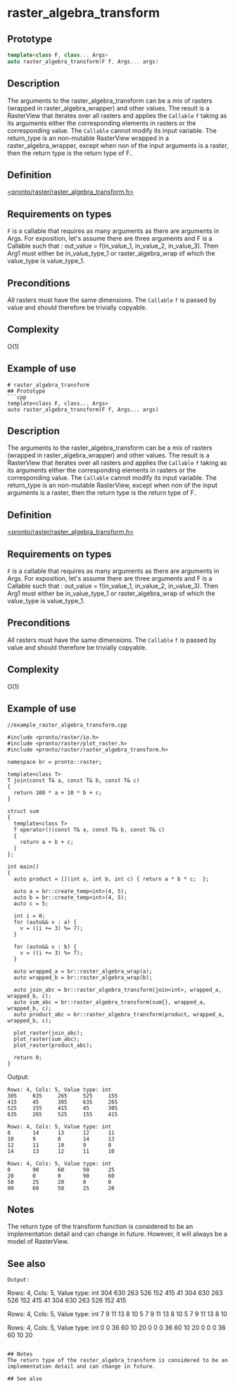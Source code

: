 # raster_algebra_transform
## Prototype
```cpp
template<class F, class... Args>
auto raster_algebra_transform(F f, Args... args)
```

## Description
The arguments to the raster_algebra_transform can be a mix of rasters (wrapped in raster_algebra_wrapper) and other values. The result is a RasterView that iterates over all rasters and applies the `Callable` `f` taking as its arguments either the corresponding elements in rasters or the corresponding value.  The `Callable` cannot modify its input variable. The return_type is an non-mutable RasterView wrapped in a raster_algebra_wrapper, except when non of the input arguments is a raster, then the return type is the return type of F..

## Definition
[<pronto/raster/raster_algebra_transform.h>](./../../include/pronto/raster/raster_algebra_transform.h)

## Requirements on types
`F` is a callable that requires as many arguments as there are arguments in Args. For exposition, let's assume there are three arguments and F is a Callable such that : out_value =  f(in_value_1, in_value_2, in_value_3). Then Arg1 must either be in_value_type_1 or raster_algebra_wrap<Raster> of which the value_type is value_type_1.


## Preconditions
All rasters must have the same dimensions. The `Callable` `f` is passed by value and should therefore be trivially copyable.

## Complexity
O(1)

## Example of use
```
# raster_algebra_transform
## Prototype
```cpp
template<class F, class... Args>
auto raster_algebra_transform(F f, Args... args)
```

## Description
The arguments to the raster_algebra_transform can be a mix of rasters (wrapped in raster_algebra_wrapper) and other values. The result is a RasterView that iterates over all rasters and applies the `Callable` `f` taking as its arguments either the corresponding elements in rasters or the corresponding value.  The `Callable` cannot modify its input variable. The return_type is an non-mutable RasterView, except when non of the input arguments is a raster, then the return type is the return type of F..

## Definition
[<pronto/raster/raster_algebra_transform.h>](./../../include/pronto/raster/raster_algebra_transform.h)

## Requirements on types
`F` is a callable that requires as many arguments as there are arguments in Args. For exposition, let's assume there are three arguments and F is a Callable such that : out_value =  f(in_value_1, in_value_2, in_value_3). Then Arg1 must either be in_value_type_1 or raster_algebra_wrap<Raster> of which the value_type is value_type_1.


## Preconditions
All rasters must have the same dimensions. The `Callable` `f` is passed by value and should therefore be trivially copyable.

## Complexity
O(1)

## Example of use
```
//example_raster_algebra_transform.cpp

#include <pronto/raster/io.h>
#include <pronto/raster/plot_raster.h>
#include <pronto/raster/raster_algebra_transform.h>

namespace br = pronto::raster;

template<class T>
T join(const T& a, const T& b, const T& c)
{
  return 100 * a + 10 * b + c;
}

struct sum
{
  template<class T>
  T operator()(const T& a, const T& b, const T& c) 
  {
    return a + b + c;
  }
};

int main()
{
  auto product = [](int a, int b, int c) { return a * b * c;  };
  
  auto a = br::create_temp<int>(4, 5);
  auto b = br::create_temp<int>(4, 5);
  auto c = 5;

  int i = 0;
  for (auto&& v : a) {
    v = ((i += 3) %= 7);
  }

  for (auto&& v : b) {
    v = ((i += 3) %= 7);
  }

  auto wrapped_a = br::raster_algebra_wrap(a);
  auto wrapped_b = br::raster_algebra_wrap(b);

  auto join_abc = br::raster_algebra_transform(join<int>, wrapped_a, wrapped_b, c);
  auto sum_abc = br::raster_algebra_transform(sum{}, wrapped_a, wrapped_b, c);
  auto product_abc = br::raster_algebra_transform(product, wrapped_a, wrapped_b, c);
  
  plot_raster(join_abc);
  plot_raster(sum_abc);
  plot_raster(product_abc);

  return 0;
}
```
Output:
```
Rows: 4, Cols: 5, Value type: int
305     635     265     525     155
415     45      305     635     265
525     155     415     45      305
635     265     525     155     415

Rows: 4, Cols: 5, Value type: int
8       14      13      12      11
10      9       8       14      13
12      11      10      9       8
14      13      12      11      10

Rows: 4, Cols: 5, Value type: int
0       90      60      50      25
20      0       0       90      60
50      25      20      0       0
90      60      50      25      20
```

## Notes
The return type of the transform function is considered to be an implementation detail and can change in future. However, it will always be a model of RasterView.

## See also

```
Output:
```
Rows: 4, Cols: 5, Value type: int
304     630     263     526     152
415     41      304     630     263
526     152     415     41      304
630     263     526     152     415

Rows: 4, Cols: 5, Value type: int
7       9       11      13      8
10      5       7       9       11
13      8       10      5       7
9       11      13      8       10

Rows: 4, Cols: 5, Value type: int
0       0       36      60      10
20      0       0       0       36
60      10      20      0       0
0       36      60      10      20
```

## Notes
The return type of the raster_algebra_transform is considered to be an implementation detail and can change in future.

## See also
